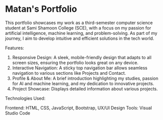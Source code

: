 # Matan's Portfolio
This portfolio showcases my work as a third-semester computer science student at Sami Shamoon College (SCE), with a focus on my passion for artificial intelligence, machine learning, and problem-solving. As part of my journey, I aim to develop intuitive and efficient solutions in the tech world.

Features:
1. Responsive Design: A sleek, mobile-friendly design that adapts to all screen sizes, ensuring the portfolio looks great on any device.
2. Interactive Navigation: A sticky top navigation bar allows seamless navigation to various sections like Projects and Contact.
3. Profile & About Me: A brief introduction highlighting my studies, passion for AI and machine learning, and my dedication to innovative projects.
4. Project Showcase: Displays detailed information about various projects.
   
Technologies Used:

Frontend: HTML, CSS, JavaScript, Bootstrap, UX/UI Design
Tools: Visual Studio Code
